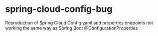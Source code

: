 # spring-cloud-config-bug
Reproduction of Spring Cloud Config yaml and properties endpoints not working the same way as Spring Boot @ConfigurationProperties
